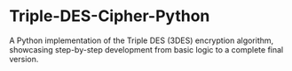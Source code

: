 # Triple-DES-Cipher-Python
A Python implementation of the Triple DES (3DES) encryption algorithm, showcasing step-by-step development from basic logic to a complete final version.
